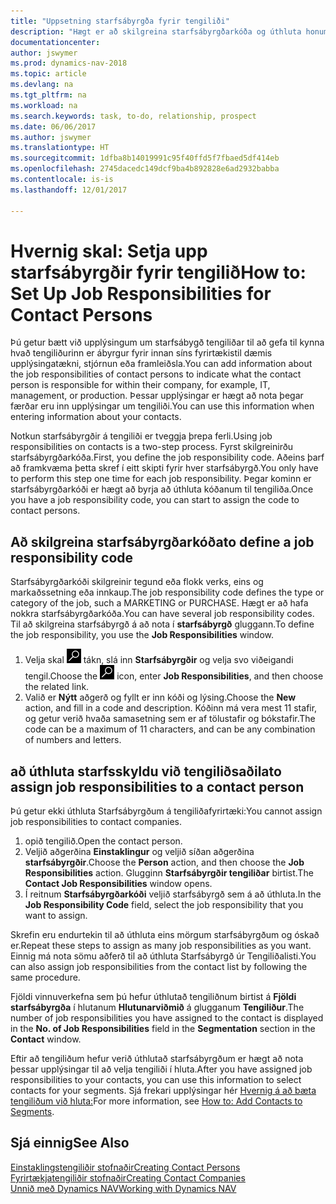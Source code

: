 ```yaml
---
title: "Uppsetning starfsábyrgða fyrir tengiliði"
description: "Hægt er að skilgreina starfsábyrgðarkóða og úthluta honum til tengiliðs til að gefa til kynna hvaða verkhluta tengiliður þinn ber ábyrgð á í sínu fyrirtæki, t.d. upplýsingatækni eða framleiðslu."
documentationcenter: 
author: jswymer
ms.prod: dynamics-nav-2018
ms.topic: article
ms.devlang: na
ms.tgt_pltfrm: na
ms.workload: na
ms.search.keywords: task, to-do, relationship, prospect
ms.date: 06/06/2017
ms.author: jswymer
ms.translationtype: HT
ms.sourcegitcommit: 1dfba8b14019991c95f40ffd5f7fbaed5df414eb
ms.openlocfilehash: 2745dacedc149dcf9ba4b892828e6ad2932babba
ms.contentlocale: is-is
ms.lasthandoff: 12/01/2017

---
```

# <a name="how-to-set-up-job-responsibilities-for-contact-persons"></a><span data-ttu-id="1dc06-103">Hvernig skal: Setja upp starfsábyrgðir fyrir tengilið</span><span class="sxs-lookup"><span data-stu-id="1dc06-103">How to: Set Up Job Responsibilities for Contact Persons</span></span>
<span data-ttu-id="1dc06-104">Þú getur bætt við upplýsingum um starfsábygð tengiliðar til að gefa til kynna hvað tengiliðurinn er ábyrgur fyrir innan síns fyrirtækistil dæmis upplýsingatækni, stjórnun eða framleiðsla.</span><span class="sxs-lookup"><span data-stu-id="1dc06-104">You can add information about the job responsibilities of contact persons to indicate what the contact person is responsible for within their company, for example, IT, management, or production.</span></span> <span data-ttu-id="1dc06-105">Þessar upplýsingar er hægt að nota þegar færðar eru inn upplýsingar um tengiliði.</span><span class="sxs-lookup"><span data-stu-id="1dc06-105">You can use this information when entering information about your contacts.</span></span>

<span data-ttu-id="1dc06-106">Notkun starfsábyrgðir á tengiliði er tveggja þrepa ferli.</span><span class="sxs-lookup"><span data-stu-id="1dc06-106">Using job responsibilities on contacts is a two-step process.</span></span> <span data-ttu-id="1dc06-107">Fyrst skilgreinirðu starfsábyrgðarkóða.</span><span class="sxs-lookup"><span data-stu-id="1dc06-107">First, you define the job responsibility code.</span></span> <span data-ttu-id="1dc06-108">Aðeins þarf að framkvæma þetta skref í eitt skipti fyrir hver starfsábyrgð.</span><span class="sxs-lookup"><span data-stu-id="1dc06-108">You only have to perform this step one time for each job responsibility.</span></span> <span data-ttu-id="1dc06-109">Þegar kominn er starfsábyrgðarkóði er hægt að byrja að úthluta kóðanum til tengiliða.</span><span class="sxs-lookup"><span data-stu-id="1dc06-109">Once you have a job responsibility code, you can start to assign the code to contact persons.</span></span>

## <a name="to-define-a-job-responsibility-code"></a><span data-ttu-id="1dc06-110">Að skilgreina starfsábyrgðarkóða</span><span class="sxs-lookup"><span data-stu-id="1dc06-110">to define a job responsibility code</span></span>
<span data-ttu-id="1dc06-111">Starfsábyrgðarkóði skilgreinir tegund eða flokk verks, eins og markaðssetning eða innkaup.</span><span class="sxs-lookup"><span data-stu-id="1dc06-111">The job responsibility code defines the type or category of the job, such a MARKETING or PURCHASE.</span></span> <span data-ttu-id="1dc06-112">Hægt er að hafa nokkra starfsábyrgðarkóða.</span><span class="sxs-lookup"><span data-stu-id="1dc06-112">You can have several job responsibility codes.</span></span> <span data-ttu-id="1dc06-113">Til að skilgreina starfsábyrgð á að nota í **starfsábyrgð** gluggann.</span><span class="sxs-lookup"><span data-stu-id="1dc06-113">To define the job responsibility, you use the **Job Responsibilities** window.</span></span>

1. <span data-ttu-id="1dc06-114">Velja skal ![Leit að síðu eða skýrslu](media/ui-search/search_small.png "Leit að síðu eða skýrslu táknið") tákn, slá inn **Starfsábyrgðir** og velja svo viðeigandi tengil.</span><span class="sxs-lookup"><span data-stu-id="1dc06-114">Choose the ![Search for Page or Report](media/ui-search/search_small.png "Search for Page or Report icon") icon, enter **Job Responsibilities**, and then choose the related link.</span></span>
2. <span data-ttu-id="1dc06-115">Valið er **Nýtt** aðgerð og fyllt er inn kóði og lýsing.</span><span class="sxs-lookup"><span data-stu-id="1dc06-115">Choose the **New** action, and fill in a code and description.</span></span> <span data-ttu-id="1dc06-116">Kóðinn má vera mest 11 stafir, og getur verið hvaða samasetning sem er af tölustafir og bókstafir.</span><span class="sxs-lookup"><span data-stu-id="1dc06-116">The code can be a maximum of 11 characters, and can be any combination of numbers and letters.</span></span>

## <a name="to-assign-job-responsibilities-to-a-contact-person"></a><span data-ttu-id="1dc06-117">að úthluta starfsskyldu við tengiliðsaðila</span><span class="sxs-lookup"><span data-stu-id="1dc06-117">to assign job responsibilities to a contact person</span></span>
<span data-ttu-id="1dc06-118">Þú getur ekki úthluta Starfsábyrgðum á tengiliðafyrirtæki:</span><span class="sxs-lookup"><span data-stu-id="1dc06-118">You cannot assign job responsibilities to contact companies.</span></span>

1. <span data-ttu-id="1dc06-119">opið tengilið.</span><span class="sxs-lookup"><span data-stu-id="1dc06-119">Open the contact person.</span></span>
2. <span data-ttu-id="1dc06-120">Veljið aðgerðina **Einstaklingur** og veljið síðan aðgerðina **starfsábyrgðir**.</span><span class="sxs-lookup"><span data-stu-id="1dc06-120">Choose the **Person** action, and then choose the **Job Responsibilities** action.</span></span> <span data-ttu-id="1dc06-121">Glugginn **Starfsábyrgðir tengiliðar** birtist.</span><span class="sxs-lookup"><span data-stu-id="1dc06-121">The **Contact Job Responsibilities** window opens.</span></span>
3. <span data-ttu-id="1dc06-122">Í reitnum **Starfsábyrgðarkóði** veljið starfsábyrgð sem á að úthluta.</span><span class="sxs-lookup"><span data-stu-id="1dc06-122">In the **Job Responsibility Code** field, select the job responsibility that you want to assign.</span></span>

<span data-ttu-id="1dc06-123">Skrefin eru endurtekin til að úthluta eins mörgum starfsábyrgðum og óskað er.</span><span class="sxs-lookup"><span data-stu-id="1dc06-123">Repeat these steps to assign as many job responsibilities as you want.</span></span> <span data-ttu-id="1dc06-124">Einnig má nota sömu aðferð til að úthluta Starfsábyrgð úr Tengiliðalisti.</span><span class="sxs-lookup"><span data-stu-id="1dc06-124">You can also assign job responsibilities from the contact list by following the same procedure.</span></span>

<span data-ttu-id="1dc06-125">Fjöldi vinnuverkefna sem þú hefur úthlutað tengiliðnum birtist á **Fjöldi starfsábyrgða** í hlutanum **Hlutunarviðmið** á glugganum **Tengiliður**.</span><span class="sxs-lookup"><span data-stu-id="1dc06-125">The number of job responsibilities you have assigned to the contact is displayed in the **No. of Job Responsibilities** field in the **Segmentation** section in the **Contact** window.</span></span>

<span data-ttu-id="1dc06-126">Eftir að tengiliðum hefur verið úthlutað starfsábyrgðum er hægt að nota þessar upplýsingar til að velja tengiliði í hluta.</span><span class="sxs-lookup"><span data-stu-id="1dc06-126">After you have assigned job responsibilities to your contacts, you can use this information to select contacts for your segments.</span></span> <span data-ttu-id="1dc06-127">Sjá frekari upplýsingar hér [Hvernig á að bæta tengiliðum við hluta:](marketing-add-contact-segment.md)</span><span class="sxs-lookup"><span data-stu-id="1dc06-127">For more information, see [How to: Add Contacts to Segments](marketing-add-contact-segment.md).</span></span>

## <a name="see-also"></a><span data-ttu-id="1dc06-128">Sjá einnig</span><span class="sxs-lookup"><span data-stu-id="1dc06-128">See Also</span></span>
[<span data-ttu-id="1dc06-129">Einstaklingstengiliðir stofnaðir</span><span class="sxs-lookup"><span data-stu-id="1dc06-129">Creating Contact Persons</span></span>](marketing-create-contact-persons.md)  
[<span data-ttu-id="1dc06-130">Fyrirtækjatengiliðir stofnaðir</span><span class="sxs-lookup"><span data-stu-id="1dc06-130">Creating Contact Companies</span></span>](marketing-create-contact-companies.md)  
[<span data-ttu-id="1dc06-131">Unnið með Dynamics NAV</span><span class="sxs-lookup"><span data-stu-id="1dc06-131">Working with Dynamics NAV</span></span>](ui-work-product.md)

